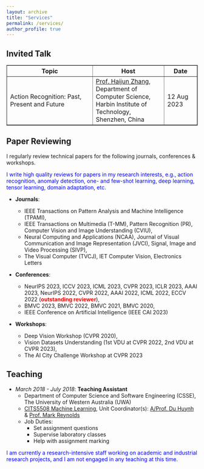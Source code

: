 ```yaml
---
layout: archive
title: "Services"
permalink: /services/
author_profile: true
---
```


<!-- Paper Reviewing
====== -->

<h2>Invited Talk</h2>

<font size="5">
<table style="width:100%" border="1px solid black;">
  <tr>
    <th>Topic</th>
    <th>Host</th>
    <th>Date</th>
  </tr>
  <tr>
    <td>Action Recognition: Past, Present and Future</td>
    <td><a href="https://dl2link.com">Prof. Haijun Zhang</a>, <br> Department of Computer Science, <br> Harbin Institute of Technology, <br> Shenzhen, China</td>
    <td>12 Aug 2023</td>
  </tr>
</table>
</font>

<h2>Paper Reviewing</h2>

I regularly review technical papers for the following journals, conferences & workshops. 

<font color="blue">I write high quality reviews for papers in my research interests, e.g., action recognition, anomaly detection, one- and few-shot learning, deep learning, tensor learning, domain adaptation, etc.</font>

* **Journals**:
  * IEEE Transactions on Pattern Analysis and Machine Intelligence (TPAMI),
  * IEEE Transactions on Multimedia (T-MM), Pattern Recognition (PR), Computer Vision and Image Understanding (CVIU),
  * Neural Computing and Applications (NCAA), Journal of Visual Communication and Image Representation (JVCI), Signal, Image and Video Processing (SIVP),
  * The Visual Computer (TVCJ), IET Computer Vision, Electronics Letters
 
* **Conferences**:
  * NeurIPS 2023, ICCV 2023, ICML 2023, CVPR 2023, ICLR 2023, AAAI 2023, NeurIPS 2022, CVPR 2022, AAAI 2022, ICML 2022, ECCV 2022 (<strong><font color="red">outstanding reviewer</font></strong>),
  * BMVC 2023, BMVC 2022, BMVC 2021, BMVC 2020,
  * IEEE Conference on Artificial Intelligence (IEEE CAI 2023)

* **Workshops**:
  * Deep Vision Workshop (CVPR 2020), 
  * Vision Datasets Understanding (1st VDU at CVPR 2022, 2nd VDU at CVPR 2023),
  * The AI City Challenge Workshop at CVPR 2023


<h2>Teaching</h2>

* *March 2018 - July 2018*: **Teaching Assistant**
  * Department of Computer Science and Software Engineering (CSSE), The University of Western Australia (UWA)
  * [CITS5508 Machine Learning](https://handbooks.uwa.edu.au/unitdetails?code=CITS5508), Unit Coordinator(s): [A/Prof. Du Huynh](https://research-repository.uwa.edu.au/en/persons/du-huynh) & [Prof. Mark Reynolds](https://research-repository.uwa.edu.au/en/persons/mark-reynolds)
  * Job Duties:
    * Set assignment questions
    * Supervise laboratory classes
    * Help with assignment marking

<font color="blue">I am currently a research-intensive staff working on academic and industrial research projects, and I am not engaged in any teaching at this time.</font>
